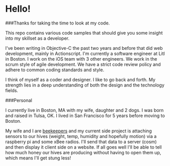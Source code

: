 Hello!
============

###Thanks for taking the time to look at my code.  

This repo contains various code samples that should give you some insight
into my skillset as a developer.

I've been writing in Objective-C the past two years and before that did
web development, mainly in Actionscript. I'm currently a software engineer
at Litl in Boston. I work on the iOS team with 3 other engineers. We work in the
scrum style of agile development. We have a strict code review policy and adhere
to common coding standards and style.


I think of myself as a coder and designer. I like to go back and forth. My strength
lies in a deep understanding of both the design and the technology fields.

###Personal

I currently live in Boston, MA with my wife, daughter and 2 dogs. I was born and raised in
Tulsa, OK. I lived in San Francisco for 5 years before moving to Boston.

My wife and I are [beekeepers](http://dev.woven.by/Kw5dx0XHWZ/) and my current side project is attaching sensors to our hives (weight,
temp, humidity and hopefully motion) via a raspberry pi and some xBee radios. I'll send that data
to a server (cosm) and then display it client side on a website. If all goes well I'll be able
to tell how much honey our hives are producing without having to open them up, which means I'll
get stung less! 
